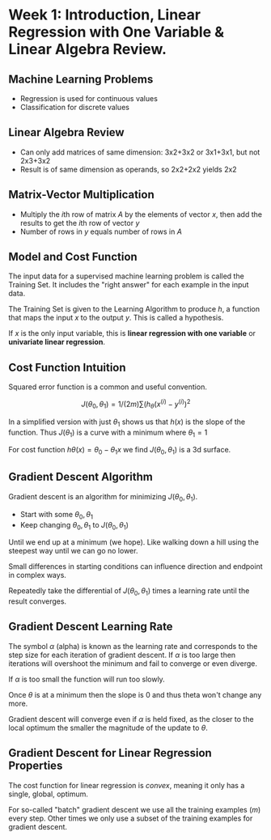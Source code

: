 # Week 1: Introduction, Linear Regression with One Variable & Linear Algebra Review.

## Machine Learning Problems

* Regression is used for continuous values
* Classification for discrete values

## Linear Algebra Review
* Can only add matrices of same dimension: 3x2+3x2 or 3x1+3x1, but not 2x3+3x2
* Result is of same dimension as operands, so 2x2+2x2 yields 2x2

## Matrix-Vector Multiplication

* Multiply the $i$th row of matrix $A$ by the elements of vector $x$, then add the results to get the $i$th row of vector $y$
* Number of rows in $y$ equals number of rows in $A$

## Model and Cost Function
The input data for a supervised machine learning problem is called the Training Set. It includes the "right answer" for each example in the input data.

The Training Set is given to the Learning Algorithm to produce $h$, a function that maps the input $x$ to the output $y$. This is called a hypothesis.

If $x$ is the only input variable, this is **linear regression with one variable** or **univariate linear regression**.

## Cost Function Intuition

Squared error function is a common and useful convention.

$$ J(\theta_0,\theta_1) = 1/(2m) \sum(h_\theta(x^(i) - y^(i))^2 $$

In a simplified version with just $\theta_1$ shows us that $h(x)$ is the slope of the function. Thus $J(\theta_1$) is a curve with a minimum where $\theta_1 = 1$

For cost function $h\theta(x) = \theta_0 - \theta_1x$ we find $J(\theta_0,\theta_1)$ is a 3d surface.

## Gradient Descent Algorithm
Gradient descent is an algorithm for minimizing $J(\theta_0,\theta_1)$.

* Start with some $\theta_0,\theta_1$
* Keep changing $\theta_0,\theta_1$ to $J(\theta_0,\theta_1)$

Until we end up at a minimum (we hope).
Like walking down a hill using the steepest way until we can go no lower.

Small differences in starting conditions can influence direction and endpoint in complex ways.

Repeatedly take the differential of $J(\theta_0,\theta_1)$ times a learning rate until the result converges.

## Gradient Descent Learning Rate


The symbol $\alpha$ (alpha) is known as the learning rate and corresponds to the step size for each iteration of gradient descent. If $\alpha$ is too large then iterations will overshoot the minimum and fail to converge or even diverge.

If $\alpha$ is too small the function will run too slowly.

Once $\theta$ is at a minimum then the slope is 0 and thus theta won't change any more.

Gradient descent will converge even if $\alpha$ is held fixed, as the closer to the local optimum the smaller the magnitude of the update to $\theta$.

## Gradient Descent for Linear Regression Properties

The cost function for linear regression is *convex*, meaning it only has a single, global, optimum.

For so-called "batch" gradient descent we use all the training examples $(m)$ every step. Other times we only use a subset of the training examples for gradient descent.
